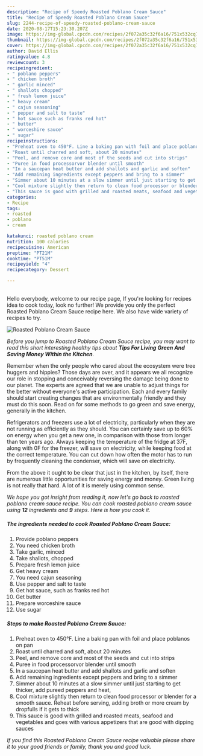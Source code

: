 ```yaml
---
description: "Recipe of Speedy Roasted Poblano Cream Sauce"
title: "Recipe of Speedy Roasted Poblano Cream Sauce"
slug: 2244-recipe-of-speedy-roasted-poblano-cream-sauce
date: 2020-08-17T15:23:30.207Z
image: https://img-global.cpcdn.com/recipes/2f072a35c32f6a16/751x532cq70/roasted-poblano-cream-sauce-recipe-main-photo.jpg
thumbnail: https://img-global.cpcdn.com/recipes/2f072a35c32f6a16/751x532cq70/roasted-poblano-cream-sauce-recipe-main-photo.jpg
cover: https://img-global.cpcdn.com/recipes/2f072a35c32f6a16/751x532cq70/roasted-poblano-cream-sauce-recipe-main-photo.jpg
author: David Ellis
ratingvalue: 4.8
reviewcount: 3
recipeingredient:
- " poblano peppers"
- " chicken broth"
- " garlic minced"
- " shallots chopped"
- " fresh lemon juice"
- " heavy cream"
- " cajun seasoning"
- " pepper and salt to taste"
- " hot sauce such as franks red hot"
- " butter"
- " worceshire sauce"
- " sugar"
recipeinstructions:
- "Preheat oven to 450°F. Line a baking pan with foil and place poblanos on pan"
- "Roast until charred and soft, about 20 minutes"
- "Peel, and remove core and most of the seeds and cut into strips"
- "Puree in food processorvor blender until smooth"
- "In a saucepan heat butter and add shallots and garlic and soften"
- "Add remaining ingredients except peppers and bring to a simmer"
- "Simmer about 10 minutes at a slow simmer until just starting to get thicker, add pureed peppers and heat,"
- "Cool mixture slightly then return to clean food processor or blender for a smooth sauce. Reheat before serving, adding broth or more cream by dropfulls if it gets to thick"
- "This sauce is good with grilled and roasted meats, seafood and vegetables and goes with various appetizers that are good with dipping sauces"
categories:
- Recipe
tags:
- roasted
- poblano
- cream

katakunci: roasted poblano cream 
nutrition: 100 calories
recipecuisine: American
preptime: "PT21M"
cooktime: "PT51M"
recipeyield: "4"
recipecategory: Dessert

---
```

<br>
Hello everybody, welcome to our recipe page, If you're looking for recipes idea to cook today, look no further! We provide you only the perfect Roasted Poblano Cream Sauce recipe here. We also have wide variety of recipes to try.
<br>


![Roasted Poblano Cream Sauce](https://img-global.cpcdn.com/recipes/2f072a35c32f6a16/751x532cq70/roasted-poblano-cream-sauce-recipe-main-photo.jpg)

<i>Before you jump to Roasted Poblano Cream Sauce recipe, you may want to read this short interesting healthy tips about 
<strong>Tips For Living Green And Saving Money Within the Kitchen</strong>.</i>
</br>

Remember when the only people who cared about the ecosystem were tree huggers and hippies? Those days are over, and it appears we all recognize our role in stopping and conceivably reversing the damage being done to our planet. The experts are agreed that we are unable to adjust things for the better without everyone's active participation. Each and every family should start creating changes that are environmentally friendly and they must do this soon. Read on for some methods to go green and save energy, generally in the kitchen.

Refrigerators and freezers use a lot of electricity, particularly when they are not running as efficiently as they should. You can certainly save up to 60% on energy when you get a new one, in comparison with those from longer than ten years ago. Always keeping the temperature of the fridge at 37F, along with 0F for the freezer, will save on electricity, while keeping food at the correct temperature. You can cut down how often the motor has to run by frequently cleaning the condenser, which will save on electricity.

From the above it ought to be clear that just in the kitchen, by itself, there are numerous little opportunities for saving energy and money. Green living is not really that hard. A lot of it is merely using common sense.


<i>We hope you got insight from reading it, now let's go back to roasted poblano cream sauce recipe. You can cook roasted poblano cream sauce using <strong>12</strong> ingredients and <strong>9</strong> steps. Here is how you cook it.
</i>

##### The ingredients needed to cook Roasted Poblano Cream Sauce:

1. Provide  poblano peppers
1. You need  chicken broth
1. Take  garlic, minced
1. Take  shallots, chopped
1. Prepare  fresh lemon juice
1. Get  heavy cream
1. You need  cajun seasoning
1. Use  pepper and salt to taste
1. Get  hot sauce, such as franks red hot
1. Get  butter
1. Prepare  worceshire sauce
1. Use  sugar


##### Steps to make Roasted Poblano Cream Sauce:

1. Preheat oven to 450°F. Line a baking pan with foil and place poblanos on pan
1. Roast until charred and soft, about 20 minutes
1. Peel, and remove core and most of the seeds and cut into strips
1. Puree in food processorvor blender until smooth
1. In a saucepan heat butter and add shallots and garlic and soften
1. Add remaining ingredients except peppers and bring to a simmer
1. Simmer about 10 minutes at a slow simmer until just starting to get thicker, add pureed peppers and heat,
1. Cool mixture slightly then return to clean food processor or blender for a smooth sauce. Reheat before serving, adding broth or more cream by dropfulls if it gets to thick
1. This sauce is good with grilled and roasted meats, seafood and vegetables and goes with various appetizers that are good with dipping sauces


<i>If you find this Roasted Poblano Cream Sauce recipe valuable please share it to your good friends or family, thank you and good luck.</i>
